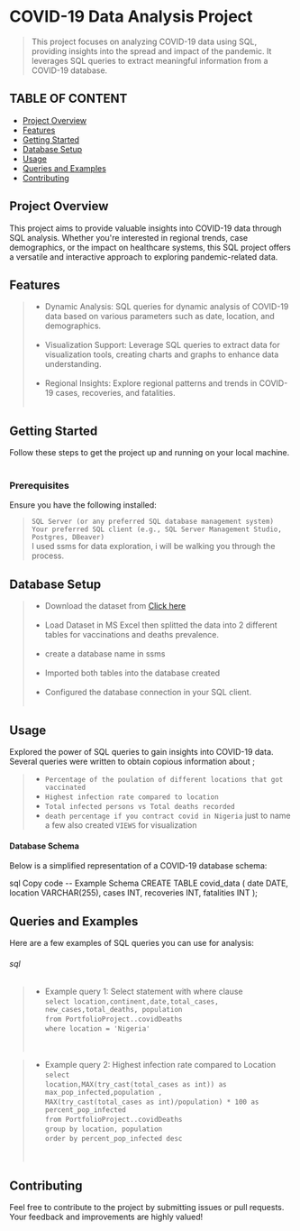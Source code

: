 # COVID-19 Data Analysis Project
>This project focuses on analyzing COVID-19 data using SQL, providing insights into the spread and impact of the pandemic. It leverages SQL queries to extract meaningful information from a COVID-19 database.

## TABLE OF CONTENT


- [Project Overview](#project-Overview)
- [Features](#Features)
- [Getting Started](#Getting-Started)
- [Database Setup](#Database-Setup)
-  [Usage](#Usage)
- [Queries and Examples](#Queries/Examples)
- [Contributing](#Contributing)





## Project Overview 

This project aims to provide valuable insights into COVID-19 data through SQL analysis. Whether you're interested in regional trends, case demographics, or the impact on healthcare systems, this SQL project offers a versatile and interactive approach to exploring pandemic-related data.

## Features 
>* Dynamic Analysis: SQL queries for dynamic analysis of COVID-19 data based on various parameters such as date, location, and demographics.<br><br>
>* Visualization Support: Leverage SQL queries to extract data for visualization tools, creating charts and graphs to enhance data understanding.<br><br>
>* Regional Insights: Explore regional patterns and trends in COVID-19 cases, recoveries, and fatalities.<br><br>
## Getting Started
Follow these steps to get the project up and running on your local machine.<br><br>
### Prerequisites <br>
Ensure you have the following installed:

> ```SQL Server (or any preferred SQL database management system) ```<br>
> ```Your preferred SQL client (e.g., SQL Server Management Studio, Postgres, DBeaver) ```<br>
> I used ssms for data exploration, i will be walking you through the process. <br>
## Database Setup
>* Download the dataset from [Click here](https://ourworldindata.org/covid-deaths) <br><br>
>* Load Dataset in MS Excel then splitted the data into 2 different tables for vaccinations and deaths prevalence.<br><br>
>* create a database name in ssms <br><br>
>* Imported both tables into the database created <br><br>
>* Configured the database connection in your SQL client.<br><br>
## Usage
Explored the power of SQL queries to gain insights into COVID-19 data. Several queries were written to obtain copious information about ; <br>
>* ```Percentage of the poulation of different locations that got vaccinated```<br>
>* ```Highest infection rate compared to location```<br>
>* ```Total infected persons vs Total deaths recorded```<br>
>* ```death percentage if you contract covid in Nigeria``` just to name a few also created ```VIEWS``` for visualization

#### Database Schema
Below is a simplified representation of a COVID-19 database schema:

sql
Copy code
-- Example Schema
CREATE TABLE covid_data (
    date DATE,
    location VARCHAR(255),
    cases INT,
    recoveries INT,
    fatalities INT
);
## Queries and Examples
Here are a few examples of SQL queries you can use for analysis:

###### sql
>* Example query 1: Select statement with where clause <br>
```select location,continent,date,total_cases, new_cases,total_deaths, population ```<br>
```from PortfolioProject..covidDeaths```<br>
```where location = 'Nigeria'```<br><br><br>


>* Example query 2: Highest infection rate compared to Location <br>
```select ```<br>
```location,MAX(try_cast(total_cases as int)) as max_pop_infected,population ,```<br>
```MAX(try_cast(total_cases as int)/population) * 100 as percent_pop_infected```<br>
```from PortfolioProject..covidDeaths```<br>
```group by location, population```<br>
```order by percent_pop_infected desc```<br><br><br>


## Contributing
Feel free to contribute to the project by submitting issues or pull requests. Your feedback and improvements are highly valued!
